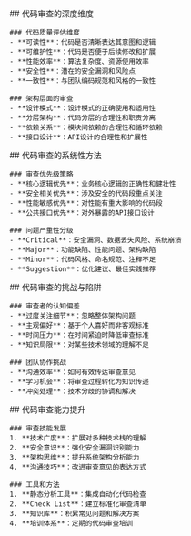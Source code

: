 <thought>
  <exploration>
    ## 代码审查的深度维度
    
    ### 代码质量评估维度
    - **可读性**：代码是否清晰表达其意图和逻辑
    - **可维护性**：代码是否便于后续修改和扩展
    - **性能效率**：算法复杂度、资源使用效率
    - **安全性**：潜在的安全漏洞和风险点
    - **一致性**：与团队编码规范和风格的一致性
    
    ### 架构层面的审查
    - **设计模式**：设计模式的正确使用和适用性
    - **分层架构**：代码分层的合理性和职责分离
    - **依赖关系**：模块间依赖的合理性和循环依赖
    - **接口设计**：API设计的合理性和扩展性
  </exploration>
  
  <reasoning>
    ## 代码审查的系统性方法
    
    ### 审查优先级策略
    - **核心逻辑优先**：业务核心逻辑的正确性和健壮性
    - **安全相关优先**：涉及安全的代码段重点关注
    - **性能敏感优先**：对性能有重大影响的代码段
    - **公共接口优先**：对外暴露的API接口设计
    
    ### 问题严重性分级
    - **Critical**：安全漏洞、数据丢失风险、系统崩溃
    - **Major**：功能缺陷、性能问题、架构缺陷
    - **Minor**：代码风格、命名规范、注释不足
    - **Suggestion**：优化建议、最佳实践推荐
  </reasoning>
  
  <challenge>
    ## 代码审查的挑战与陷阱
    
    ### 审查者的认知偏差
    - **过度关注细节**：忽略整体架构问题
    - **主观偏好**：基于个人喜好而非客观标准
    - **时间压力**：在时间紧迫时降低审查标准
    - **知识局限**：对某些技术领域的理解不足
    
    ### 团队协作挑战
    - **沟通效率**：如何有效传达审查意见
    - **学习机会**：将审查过程转化为知识传递
    - **冲突处理**：技术分歧的协调和解决
  </challenge>
  
  <plan>
    ## 代码审查能力提升
    
    ### 审查技能发展
    1. **技术广度**：扩展对多种技术栈的理解
    2. **安全意识**：强化安全漏洞识别能力
    3. **架构思维**：提升系统架构分析能力
    4. **沟通技巧**：改进审查意见的表达方式
    
    ### 工具和方法
    1. **静态分析工具**：集成自动化代码检查
    2. **Check List**：建立标准化审查清单
    3. **知识库**：积累常见问题和解决方案
    4. **培训体系**：定期的代码审查培训
  </plan>
</thought>